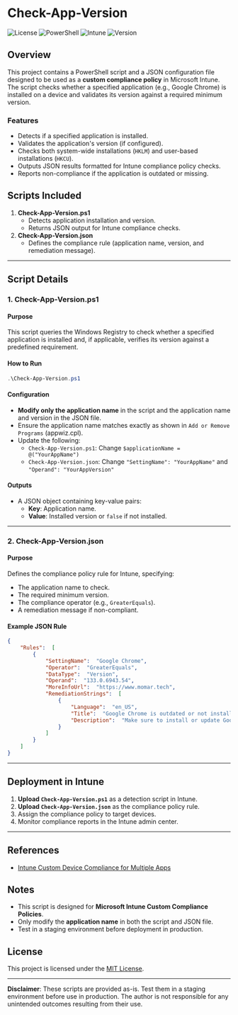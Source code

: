 # Check-App-Version

![License](https://img.shields.io/badge/license-MIT-blue.svg)
![PowerShell](https://img.shields.io/badge/powershell-5.1%2B-blue.svg)
![Intune](https://img.shields.io/badge/Intune-Compatible-green.svg)
![Version](https://img.shields.io/badge/version-1.0-green.svg)

## Overview
This project contains a PowerShell script and a JSON configuration file designed to be used as a **custom compliance policy** in Microsoft Intune. The script checks whether a specified application (e.g., Google Chrome) is installed on a device and validates its version against a required minimum version.

### Features
- Detects if a specified application is installed.
- Validates the application's version (if configured).
- Checks both system-wide installations (`HKLM`) and user-based installations (`HKCU`).
- Outputs JSON results formatted for Intune compliance policy checks.
- Reports non-compliance if the application is outdated or missing.

## Scripts Included
1. **Check-App-Version.ps1**
   - Detects application installation and version.
   - Returns JSON output for Intune compliance checks.
2. **Check-App-Version.json**
   - Defines the compliance rule (application name, version, and remediation message).

---

## Script Details

### 1. Check-App-Version.ps1

#### Purpose
This script queries the Windows Registry to check whether a specified application is installed and, if applicable, verifies its version against a predefined requirement.

#### How to Run
```powershell
.\Check-App-Version.ps1
```

#### Configuration
- **Modify only the application name** in the script and the application name and version in the JSON file.
- Ensure the application name matches exactly as shown in `Add or Remove Programs` (appwiz.cpl).
- Update the following:
  - `Check-App-Version.ps1`: Change `$applicationName = @("YourAppName")`
  - `Check-App-Version.json`: Change `"SettingName": "YourAppName"` and `"Operand": "YourAppVersion"`


#### Outputs
- A JSON object containing key-value pairs:
  - **Key**: Application name.
  - **Value**: Installed version or `false` if not installed.

---

### 2. Check-App-Version.json

#### Purpose
Defines the compliance policy rule for Intune, specifying:
- The application name to check.
- The required minimum version.
- The compliance operator (e.g., `GreaterEquals`).
- A remediation message if non-compliant.

#### Example JSON Rule
```json
{
    "Rules":  [
        {
            "SettingName":  "Google Chrome",
            "Operator":  "GreaterEquals",
            "DataType":  "Version",
            "Operand":  "133.0.6943.54",
            "MoreInfoUrl":  "https://www.momar.tech",
            "RemediationStrings":  [
                {
                    "Language":  "en_US",
                    "Title":  "Google Chrome is outdated or not installed. Value discovered was {ActualValue}.",
                    "Description":  "Make sure to install or update Google Chrome"
                }
            ]
        }
    ]
}
```

---

## Deployment in Intune
1. **Upload `Check-App-Version.ps1`** as a detection script in Intune.
2. **Upload `Check-App-Version.json`** as the compliance policy rule.
3. Assign the compliance policy to target devices.
4. Monitor compliance reports in the Intune admin center.

---

## References
- [Intune Custom Device Compliance for Multiple Apps](https://liviubarbat.info/posts/07_intune-custom-device-compliance-for-multiple-apps/)

## Notes
- This script is designed for **Microsoft Intune Custom Compliance Policies**.
- Only modify the **application name** in both the script and JSON file.
- Test in a staging environment before deployment in production.

## License 
This project is licensed under the [MIT License](https://opensource.org/licenses/MIT).

---

**Disclaimer**: These scripts are provided as-is. Test them in a staging environment before use in production. The author is not responsible for any unintended outcomes resulting from their use.

